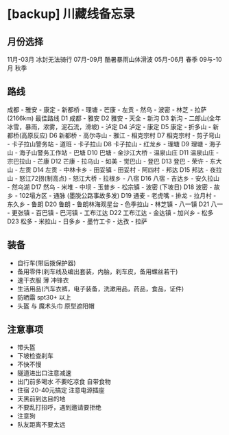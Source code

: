 # [backup] 川藏线备忘录

## 月份选择
11月-03月 冰封无法骑行
07月-09月 酷暑暴雨山体滑波
05月-06月 春季
09与-10月 秋季

## 路线
成都 - 雅安 - 康定 - 新都桥 - 理塘 - 芒康 - 左贡 - 然乌 - 波密 - 林芝 - 拉萨 (2166km)
最佳路线
D1 成都 - 雅安
D2 雅安 - 天全 - 新沟
D3 新沟 - 二郎山(全年冰雪，暴雨，浓雾，泥石流，滑坡) - 泸定
D4 泸定 - 康定
D5 康定 - 折多山 - 新都桥(高原反应)
D6 新都桥 - 高尔寺山 - 雅江 - 相克宗村
D7 相克宗村 - 剪子弯山 - 卡子拉山警务站 - 道班 - 卡子拉山
D8 卡子拉山 - 红龙乡 - 理塘
D9 理塘 - 海子山 - 海子山警务工作站 - 巴塘
D10 巴塘 - 金沙江大桥 - 温泉山庄
D11 温泉山庄 - 宗巴拉山 - 芒康
D12 芒康 - 拉乌山 - 如美 - 觉巴山 - 登巴
D13 登巴 - 荣许 - 东大山 - 左贡
D14 左贡 - 中林卡乡 - 田妥镇 - 田妥村 - 阿四村 - 邦达
D15 邦达 - 夜拉山 - 怒江72拐(制高点) - 怒江大桥 - 拉根乡 - 八宿
D16 八宿 - 吉达乡 - 安久拉山 - 然乌湖
D17 然乌 - 米堆 - 中坝 - 玉普乡 - 松宗镇 - 波密 (下坡日)
D18 波密 - 故乡 - 102塌方区 - 通脉 (墨脱公路事故多发)
D19 通麦 - 老虎嘴 - 排龙 - 拉月村 - 东久乡 - 鲁朗
D20 鲁朗 - 鲁朗林海观星台 - 色季拉山 - 林芝镇 - 八一镇
D21 八一 - 更张镇 - 百巴镇 - 巴河镇 - 工布江达
D22 工布江达 - 金达镇 - 加兴乡 - 松多
D23 松多 - 米拉山 - 日多乡 - 墨竹工卡 - 达孜 - 拉萨

## 装备
- 自行车(带后拨保护器)
- 备用零件(刹车线及编出套装，内胎，刹车皮，备用螺丝若干)
- 速干衣服 薄 冲锋衣
- 生活用品(汽车衣裤，电子装备，洗漱用品，药品，食品，证件)
- 防晒霜 spt30+ 以上
- 头盔 与 魔术头巾 原型遮阳帽

## 注意事项
- 带头盔
- 下坡检查刹车
- 不快不慢
- 隧道进出口注意减速
- 出门前多喝水 不要吃凉食 自带食物
- 住宿 20-40元搞定 注意电源插座
- 天黑前到达目的地
- 不要乱打招呼，遇到邀请要拒绝
- 注意狗
- 队友距离不要太远
